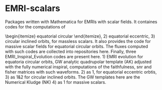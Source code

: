 # EMRI-scalars 
Packages written with Mathematica for EMRIs with scalar fields. It containes codes for the computations of 

\begin{itemize}
equatorial circular
\end{itemize}, 2) equatorial eccentric, 3) circular inclined orbits, for massless scalars. It also provides the code for massive scalar fields for equatorial circular orbits. The fluxes computed with such codes are collected into repositories here. 
Finally, three EMRI_Inspiral_Evolution codes are present here. 1) EMRI evolution for equatoria circular orbits, GW analytic quadrupolar template (AK) adjusted with the fully numerical inspiral, computations of the faithfulness, snr and fisher matrices with such waveforms. 2) as 1, for equatorial eccentric orbtis,  3) as 1&2 for circular inclined orbits. The GW templates here are the Numerical Kludge (NK)  4) as 1 for massive scalars. 
